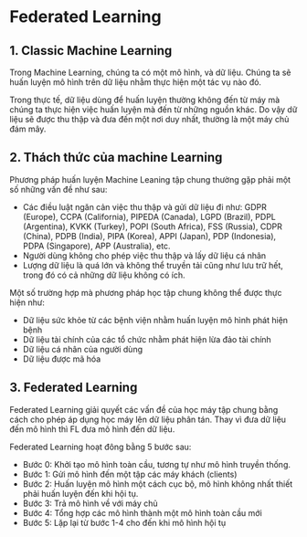 # Federated Learning
## 1. Classic Machine Learning
Trong Machine Learning, chúng ta có một mô hình, và dữ liệu. Chúng ta sẽ huấn luyện mô hình trên dữ liệu nhằm thực hiện một tác vụ nào đó.

Trong thực tế, dữ liệu dùng để huấn luyện thường không đến từ máy mà chúng ta thực hiện việc huấn luyện mà đến từ những nguồn khác. Do vậy dữ liệu sẽ được thu thập và đưa đến một nơi duy nhất, thường là một máy chủ đám mây.

## 2. Thách thức của machine Learning
Phương pháp huấn luyện Machine Leaning tập chung thường gặp phải một số những vấn đề như sau:
- Các điều luật ngăn cản việc thu thập và gửi dữ liệu đi như: GDPR (Europe), CCPA (California), PIPEDA (Canada), LGPD (Brazil), PDPL (Argentina), KVKK (Turkey), POPI (South Africa), FSS (Russia), CDPR (China), PDPB (India), PIPA (Korea), APPI (Japan), PDP (Indonesia), PDPA (Singapore), APP (Australia), etc.
- Người dùng không cho phép việc thu thập và lấy dữ liệu cá nhân
- Lượng dữ liệu là quá lớn và không thể truyền tải cũng như lưu trữ hết, trong đó có cả những dữ liệu không có ích.

Một số trường hợp mà phương pháp học tập chung không thể được thực hiện như:
- Dữ liệu sức khỏe từ các bệnh viện nhằm huấn luyện mô hình phát hiện bệnh
- Dữ liệu tài chính của các tổ chức nhằm phát hiện lừa đảo tài chính
- Dữ liệu cá nhân của người dùng
- Dữ liệu được mã hóa

## 3. Federated Learning
Federated Learning giải quyết các vấn đề của học máy tập chung bằng cách cho phép áp dụng học máy lên dữ liệu phân tán. Thay vì đưa dữ liệu đến mô hình thì FL đưa mô hình đến dữ liệu.

Federated Learning hoạt đông bằng 5 bước sau:
- Bước 0: Khởi tạo mô hình toàn cầu, tương tự như mô hình truyền thống.
- Bước 1: Gửi mô hình đến một tập các máy khách (clients)
- Bước 2: Huấn luyện mô hình một cách cục bộ, mô hình không nhất thiết phải huấn luyện đến khi hội tụ.
- Bước 3: Trả mô hình về với máy chủ
- Bước 4: Tổng hợp các mô hình thành một mô hình toàn cầu mới
- Bước 5: Lặp lại từ bước 1-4 cho đến khi mô hình hội tụ
